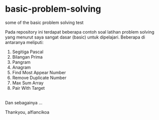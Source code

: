 # basic-problem-solving
some of the basic problem solving test

Pada repository ini terdapat beberapa contoh soal latihan problem solving yang menurut saya sangat dasar (basic) untuk dipelajari. Beberapa di antaranya meliputi:
1. Segitiga Pascal
2. Bilangan Prima
3. Pangram
4. Anagram 
5. Find Most Appear Number
6. Remove Duplicate Number
7. Max Sum Array
8. Pair With Target

<br>
Dan sebagainya ...

Thankyou,
alfiancikoa
